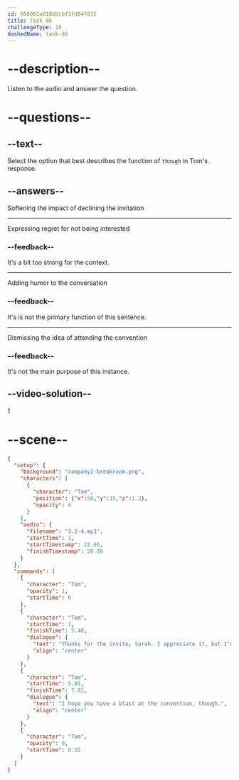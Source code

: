 ```yaml
---
id: 658001a018bbcbf3fd84f832
title: Task 86
challengeType: 19
dashedName: task-86
---
```


<!-- (Audio) Tom: Thanks for the invite, Sarah. I appreciate it, but I'm not really into sci-fi. I hope you have a blast at the convention, though! -->

# --description--

Listen to the audio and answer the question.

# --questions--

## --text--

Select the option that best describes the function of `though` in Tom's response.

## --answers--

Softening the impact of declining the invitation

---

Expressing regret for not being interested

### --feedback--

It's a bit too strong for the context.

---

Adding humor to the conversation

### --feedback--

It's is not the primary function of this sentence.

---

Dismissing the idea of attending the convention

### --feedback--

It's not the main purpose of this instance.

## --video-solution--

1

# --scene--

```json
{
  "setup": {
    "background": "company2-breakroom.png",
    "characters": [
      {
        "character": "Tom",
        "position": {"x":50,"y":15,"z":1.2},
        "opacity": 0
      }
    ],
    "audio": {
      "filename": "3.2-4.mp3",
      "startTime": 1,
      "startTimestamp": 22.06,
      "finishTimestamp": 28.88
    }
  },
  "commands": [
    {
      "character": "Tom",
      "opacity": 1,
      "startTime": 0
    },
    {
      "character": "Tom",
      "startTime": 1,
      "finishTime": 5.48,
      "dialogue": {
        "text": "Thanks for the invite, Sarah. I appreciate it, but I'm not really into sci-fi.",
        "align": "center"
      }
    },
    {
      "character": "Tom",
      "startTime": 5.84,
      "finishTime": 7.82,
      "dialogue": {
        "text": "I hope you have a blast at the convention, though.",
        "align": "center"
      }
    },
    {
      "character": "Tom",
      "opacity": 0,
      "startTime": 8.32
    }
  ]
}
```
